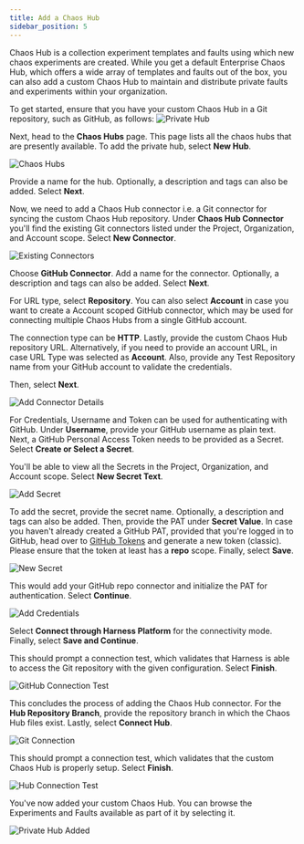 ```yaml
---
title: Add a Chaos Hub
sidebar_position: 5
---
```


Chaos Hub is a collection experiment templates and faults using which new chaos experiments are created. While you get a default Enterprise Chaos Hub, which offers a wide array of templates and faults out of the box, you can also add a custom Chaos Hub to maintain and distribute private faults and experiments within your organization.

To get started, ensure that you have your custom Chaos Hub in a Git repository, such as GitHub, as follows:
![Private Hub](./static/add-chaos-hub/private-hub.png)

Next, head to the **Chaos Hubs** page. This page lists all the chaos hubs that are presently available. To add the private hub, select **New Hub**.

![Chaos Hubs](./static/add-chaos-hub/chaos-hubs.png)

Provide a name for the hub. Optionally, a description and tags can also be added. Select **Next**. 

Now, we need to add a Chaos Hub connector i.e. a Git connector for syncing the custom Chaos Hub repository. Under **Chaos Hub Connector** you'll find the existing Git connectors listed under the Project, Organization, and Account scope. Select **New Connector**.

![Existing Connectors](./static/add-chaos-hub/existing-connectors.png)

Choose **GitHub Connector**. Add a name for the connector. Optionally, a description and tags can also be added. Select **Next**.

For URL type, select **Repository**. You can also select **Account** in case you want to create a Account scoped GitHub connector, which may be used for connecting multiple Chaos Hubs from a single GitHub account. 

The connection type can be **HTTP**. Lastly, provide the custom Chaos Hub repository URL. Alternatively, if you need to provide an account URL, in case URL Type was selected as **Account**. Also, provide any Test Repository name from your GitHub account to validate the credentials.

Then, select **Next**.

![Add Connector Details](./static/add-chaos-hub/add-connector-details.png)

For Credentials, Username and Token can be used for authenticating with GitHub. Under **Username**, provide your GitHub username as plain text. Next, a GitHub Personal Access Token needs to be provided as a Secret. Select **Create or Select a Secret**.

You'll be able to view all the Secrets in the Project, Organization, and Account scope. Select **New Secret Text**.

![Add Secret](./static/add-chaos-hub/add-secret.png)

To add the secret, provide the secret name. Optionally, a description and tags can also be added. Then, provide the PAT under **Secret Value**. In case you haven't already created a GitHub PAT, provided that you're logged in to GitHub, head over to [GitHub Tokens](https://github.com/settings/tokens) and generate a new token (classic). Please ensure that the token at least has a **repo** scope. Finally, select **Save**.

![New Secret](./static/add-chaos-hub/new-secret.png)

This would add your GitHub repo connector and initialize the PAT for authentication. Select **Continue**.

![Add Credentials](./static/add-chaos-hub/add-credentials.png)

Select **Connect through Harness Platform** for the connectivity mode. Finally, select **Save and Continue**.

This should prompt a connection test, which validates that Harness is able to access the Git repository with the given configuration. Select **Finish**.

![GitHub Connection Test](./static/add-chaos-hub/github-connection-test.png)

This concludes the process of adding the Chaos Hub connector. For the **Hub Repository Branch**, provide the repository branch in which the Chaos Hub files exist. Lastly, select **Connect Hub**.

![Git Connection](./static/add-chaos-hub/git-connection.png)

This should prompt a connection test, which validates that the custom Chaos Hub is properly setup. Select **Finish**.

![Hub Connection Test](./static/add-chaos-hub/hub-connection-test.png)

You've now added your custom Chaos Hub. You can browse the Experiments and Faults available as part of it by selecting it. 

![Private Hub Added](./static/add-chaos-hub/private-hub-added.png)
